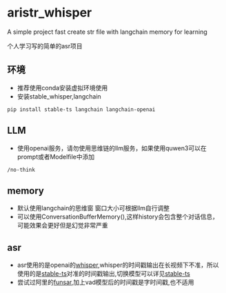 # aristr_whisper
A simple project fast create str file with langchain memory for learning

个人学习写的简单的asr项目

## 环境
- 推荐使用conda安装虚拟环境使用
- 安装stable_whisper,langchain
```shell
pip install stable-ts langchain langchain-openai
```

## LLM
- 使用openai服务，请勿使用思维链的llm服务，如果使用quwen3可以在prompt或者Modelfile中添加
```text
/no-think
```

## memory
- 默认使用langchain的思维窗 窗口大小可根据llm自行调整
- 可以使用ConversationBufferMemory(),这样history会包含整个对话信息，可能效果会更好但是幻觉非常严重

## asr
- asr使用的是openai的[whisper](https://github.com/openai/whisper),whisper的时间戳输出在长视频下不准，所以使用的是[stable-ts](https://alibaba-damo-academy.github.io/FunASR/m2met2_cn/index.html)对准的时间戳输出,切换模型可以详见[stable-ts](https://alibaba-damo-academy.github.io/FunASR/m2met2_cn/index.html)
- 尝试过阿里的[funsar](https://github.com/modelscope/FunASR),加上vad模型后的时间戳是字时间戳,也不适用